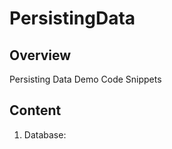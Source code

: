 PersistingData
====================

## Overview

Persisting Data Demo Code Snippets

## Content

1. Database:
